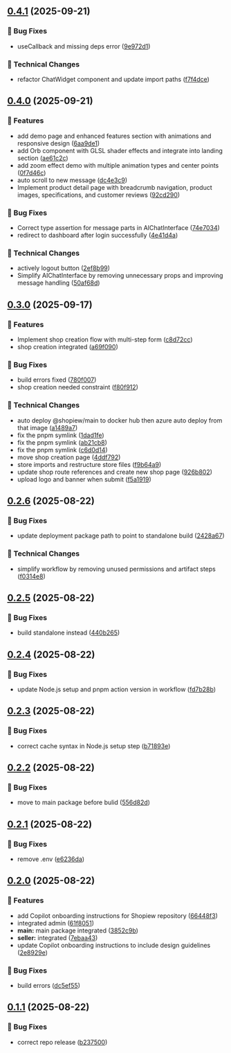 ## [0.4.1](https://github.com/TranXuanPhong25/shopiew/compare/v0.4.0...v0.4.1) (2025-09-21)

### 🐛 Bug Fixes

* useCallback and missing deps error ([9e972d1](https://github.com/TranXuanPhong25/shopiew/commit/9e972d1a238f11a171ddd25c0ba0cc8911ef6f88))

### 🔨 Technical Changes

* refactor ChatWidget component and update import paths ([f7f4dce](https://github.com/TranXuanPhong25/shopiew/commit/f7f4dcebdb506d8dc5e61cbab6990e6712019c00))

## [0.4.0](https://github.com/TranXuanPhong25/shopiew/compare/v0.3.0...v0.4.0) (2025-09-21)

### 🚀 Features

* add demo page and enhanced features section with animations and responsive design ([6aa9de1](https://github.com/TranXuanPhong25/shopiew/commit/6aa9de1333baee90764c6ebc7e38196d1578f666))
* add Orb component with GLSL shader effects and integrate into landing section ([ae61c2c](https://github.com/TranXuanPhong25/shopiew/commit/ae61c2c264aeafe19d241ca5cb9edef5adc47c26))
* add zoom effect demo with multiple animation types and center points ([0f7d46c](https://github.com/TranXuanPhong25/shopiew/commit/0f7d46c08ab3be5c9bd4cf2b9d8b6672e29e38ad))
* auto scroll to new message ([dc4e3c9](https://github.com/TranXuanPhong25/shopiew/commit/dc4e3c9e73517e09da7493c65c67c4c1edb09ad4))
* Implement product detail page with breadcrumb navigation, product images, specifications, and customer reviews ([92cd290](https://github.com/TranXuanPhong25/shopiew/commit/92cd29052ac568547889e4457a84b2b90e862efc))

### 🐛 Bug Fixes

* Correct type assertion for message parts in AIChatInterface ([74e7034](https://github.com/TranXuanPhong25/shopiew/commit/74e7034c162a833fdc4a4c925b42665214bb2664))
* redirect to dashboard after login successfully ([4e41d4a](https://github.com/TranXuanPhong25/shopiew/commit/4e41d4a93b855311d05baacf23845879f7098f2e))

### 🔨 Technical Changes

* actively logout button ([2ef8b99](https://github.com/TranXuanPhong25/shopiew/commit/2ef8b9907de028e2cb80581670d4424c266e9abb))
* Simplify AIChatInterface by removing unnecessary props and improving message handling ([50af68d](https://github.com/TranXuanPhong25/shopiew/commit/50af68dd66621defc8d634ddf1edcb49a204a54e))

## [0.3.0](https://github.com/TranXuanPhong25/shopiew/compare/v0.2.6...v0.3.0) (2025-09-17)

### 🚀 Features

* Implement shop creation flow with multi-step form ([c8d72cc](https://github.com/TranXuanPhong25/shopiew/commit/c8d72cc36a323bdf294cc634cd54f66129d3e1d6))
* shop creation integrated ([a69f090](https://github.com/TranXuanPhong25/shopiew/commit/a69f090b35b564717ca0ba9f316012d5848d5a08))

### 🐛 Bug Fixes

* build errors fixed ([780f007](https://github.com/TranXuanPhong25/shopiew/commit/780f007b23bafa24a2883586948b9fe2365a4b12))
* shop creation needed constraint ([f80f912](https://github.com/TranXuanPhong25/shopiew/commit/f80f9122c1137839e4f43a1e606c8c45202cf8eb))

### 🔨 Technical Changes

* auto deploy @shopiew/main to docker hub then azure auto deploy from that image ([a1489a7](https://github.com/TranXuanPhong25/shopiew/commit/a1489a7690a2f636be99f8ba58e99e77c72516c7))
* fix the pnpm symlink ([1dad1fe](https://github.com/TranXuanPhong25/shopiew/commit/1dad1fe23b766689d56ee012b6b92c8ba20b11ef))
* fix the pnpm symlink ([ab21cb8](https://github.com/TranXuanPhong25/shopiew/commit/ab21cb8782b202bc5879371942b67d76085667f5))
* fix the pnpm symlink ([c6d0d14](https://github.com/TranXuanPhong25/shopiew/commit/c6d0d149e5231efc0eaf5ec6d33962c24210e8b3))
* move shop creation page ([4ddf792](https://github.com/TranXuanPhong25/shopiew/commit/4ddf792f5da7ddf4f67a859aac992d130b2f6352))
* store imports and restructure store files ([f9b64a9](https://github.com/TranXuanPhong25/shopiew/commit/f9b64a9051cc5ed27c5bd6472c58f3f7a8a8fde7))
* update shop route references and create new shop page ([926b802](https://github.com/TranXuanPhong25/shopiew/commit/926b802a1a527a7941c9e64bb9afadbb72ae81f2))
* upload logo and banner when submit ([f5a1919](https://github.com/TranXuanPhong25/shopiew/commit/f5a191902b446ca2e40437d775e3eacf8a3de418))

## [0.2.6](https://github.com/TranXuanPhong25/shopiew/compare/v0.2.5...v0.2.6) (2025-08-22)

### 🐛 Bug Fixes

* update deployment package path to point to standalone build ([2428a67](https://github.com/TranXuanPhong25/shopiew/commit/2428a67bf97b28a873992c6d5d96a76871190573))

### 🔨 Technical Changes

* simplify workflow by removing unused permissions and artifact steps ([f0314e8](https://github.com/TranXuanPhong25/shopiew/commit/f0314e82f95a8d462c77d6abf3926bc3e5c4ed12))

## [0.2.5](https://github.com/TranXuanPhong25/shopiew/compare/v0.2.4...v0.2.5) (2025-08-22)

### 🐛 Bug Fixes

* build standalone instead ([440b265](https://github.com/TranXuanPhong25/shopiew/commit/440b265d37e4cded988ac72f7657059e16d7938f))

## [0.2.4](https://github.com/TranXuanPhong25/shopiew/compare/v0.2.3...v0.2.4) (2025-08-22)

### 🐛 Bug Fixes

* update Node.js setup and pnpm action version in workflow ([fd7b28b](https://github.com/TranXuanPhong25/shopiew/commit/fd7b28b1671fbd5e89895a99df188ab6a3c1d287))

## [0.2.3](https://github.com/TranXuanPhong25/shopiew/compare/v0.2.2...v0.2.3) (2025-08-22)

### 🐛 Bug Fixes

* correct cache syntax in Node.js setup step ([b71893e](https://github.com/TranXuanPhong25/shopiew/commit/b71893e184856e647e2f74a79e3703052fc16b69))

## [0.2.2](https://github.com/TranXuanPhong25/shopiew/compare/v0.2.1...v0.2.2) (2025-08-22)

### 🐛 Bug Fixes

* move to main package before bulid ([556d82d](https://github.com/TranXuanPhong25/shopiew/commit/556d82da7b6890e109e41ba9cbcc19313c0a2200))

## [0.2.1](https://github.com/TranXuanPhong25/shopiew/compare/v0.2.0...v0.2.1) (2025-08-22)

### 🐛 Bug Fixes

* remove .env ([e6236da](https://github.com/TranXuanPhong25/shopiew/commit/e6236da4da8032255fb3d72a0a3231349d15b58a))

## [0.2.0](https://github.com/TranXuanPhong25/shopiew/compare/v0.1.1...v0.2.0) (2025-08-22)

### 🚀 Features

* add Copilot onboarding instructions for Shopiew repository ([66448f3](https://github.com/TranXuanPhong25/shopiew/commit/66448f31dd19bf3a134ac0ef12cc489cb9839cd6))
* integrated admin ([61f8051](https://github.com/TranXuanPhong25/shopiew/commit/61f8051d29ec881f430f428fa5943b2bce9d07b4))
* **main:** main package integrated ([3852c9b](https://github.com/TranXuanPhong25/shopiew/commit/3852c9bf29e6d74c3405d490b878db93625a3e15))
* **seller:** integrated ([7ebaa43](https://github.com/TranXuanPhong25/shopiew/commit/7ebaa4314fe2ce9add3bdd3cea9f9a1855de4b0d))
* update Copilot onboarding instructions to include design guidelines ([2e8929e](https://github.com/TranXuanPhong25/shopiew/commit/2e8929e4c5fa942fff98cdabc128a4fb87a3fa0b))

### 🐛 Bug Fixes

* build errors ([dc5ef55](https://github.com/TranXuanPhong25/shopiew/commit/dc5ef55c69a1253566fd3e3764cf381642636835))

## [0.1.1](https://github.com/TranXuanPhong25/shopiew/compare/v0.1.0...v0.1.1) (2025-08-22)

### 🐛 Bug Fixes

* correct repo release ([b237500](https://github.com/TranXuanPhong25/shopiew/commit/b237500fce3c0b74520fc163d6dc06c838ab8766))
